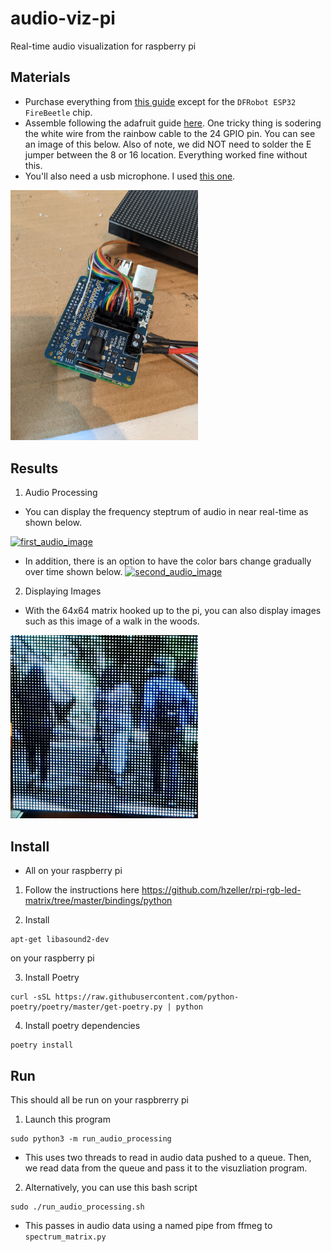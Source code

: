 # audio-viz-pi

Real-time audio visualization for raspberry pi

## Materials
- Purchase everything from [this guide](https://www.hackster.io/gatoninja236/raspberry-pi-audio-spectrum-display-1791fa#things) except for the `DFRobot ESP32 FireBeetle` chip.
- Assemble following the adafruit guide [here](https://learn.adafruit.com/adafruit-rgb-matrix-plus-real-time-clock-hat-for-raspberry-pi/assembly). One tricky thing is sodering the white wire from the rainbow cable to the 24 GPIO pin. You can see an image of this below. Also of note, we did NOT need to solder the E jumper between the 8 or 16 location. Everything worked fine without this.
- You'll also need a usb microphone. I used [this one](https://www.amazon.com/gp/product/B08M37224H/ref=ppx_yo_dt_b_search_asin_image?ie=UTF8&psc=1).


<img src="media/pin_24.jpeg" alt="pin 24" width="300"/>

## Results

1. Audio Processing 
- You can display the frequency steptrum of audio in near real-time as shown below.

[![first_audio_image](https://img.youtube.com/vi/wC7Q1LEvRRQ/0.jpg)](https://www.youtube.com/watch?v=wC7Q1LEvRRQ)

- In addition, there is an option to have the color bars change gradually over time shown below. 
[![second_audio_image](https://img.youtube.com/vi/HIWIXwZ4F4o/0.jpg)](https://www.youtube.com/watch?v=HIWIXwZ4F4o)

2. Displaying Images
- With the 64x64 matrix hooked up to the pi, you can also display images such as this image of a walk in the woods.

<img src="media/walk-in-the-woods.jpeg" alt="walk_in_woods" width="300"/>

## Install

- All on your raspberry pi

1. Follow the instructions here <https://github.com/hzeller/rpi-rgb-led-matrix/tree/master/bindings/python>

2. Install 
```shell 
apt-get libasound2-dev
``` 
on your raspberry pi

3. Install Poetry

 ```shell 
 curl -sSL https://raw.githubusercontent.com/python-poetry/poetry/master/get-poetry.py | python
 ```

4. Install poetry dependencies 

```shell 
poetry install
```

## Run
This should all be run on your raspbrerry pi

1. Launch this program 

```shell 
sudo python3 -m run_audio_processing
```

- This uses two threads to read in audio data pushed to a queue. Then, we read data from the queue and pass it to the visuzliation program.

2. Alternatively, you can use this bash script

```shell
sudo ./run_audio_processing.sh
```

- This passes in audio data using a named pipe from ffmeg to ```spectrum_matrix.py```

